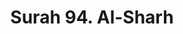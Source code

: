 ---
title       : "Surah 94. Al-Sharh"
DATE        : 7/25/2018 9:18:18 AM
draft       : false
TYPE        : "quran"

BookCode    : "ARB"
SurahNumber : "94"
TotalAyah   : "8"
---